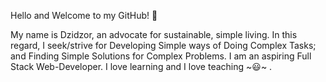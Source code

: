 Hello and Welcome to my GitHub! 👋  

My name is Dzidzor, an advocate for sustainable, simple living. In this regard, I seek/strive for Developing Simple ways of Doing Complex Tasks; and
Finding Simple Solutions for Complex Problems. I am an aspiring Full Stack Web-Developer.
I love learning and I love teaching ~:smiley:~ . 
